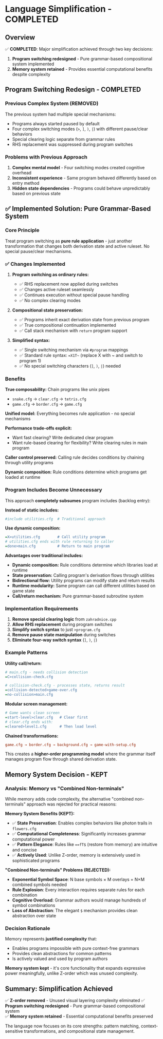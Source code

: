 # Language Simplification - COMPLETED

## Overview
✅ **COMPLETED**: Major simplification achieved through two key decisions:
1. **Program switching redesigned** - Pure grammar-based compositional system implemented
2. **Memory system retained** - Provides essential computational benefits despite complexity

## Program Switching Redesign - COMPLETED

### Previous Complex System (REMOVED)

The previous system had multiple special mechanisms:
- Programs always started paused by default
- Four complex switching modes (`>`, `]`, `)`, `|`) with different pause/clear behaviors  
- Special clearing logic separate from grammar rules
- RHS replacement was suppressed during program switches

### Problems with Previous Approach
1. **Complex mental model** - Four switching modes created cognitive overhead
2. **Inconsistent experience** - Same program behaved differently based on entry method
3. **Hidden state dependencies** - Programs could behave unpredictably based on previous state

## ✅ Implemented Solution: Pure Grammar-Based System

### Core Principle
Treat program switching as **pure rule application** - just another transformation that changes both derivation state and active ruleset. No special pause/clear mechanisms.

### ✅ Changes Implemented

1. **Program switching as ordinary rules:**
   - ✅ RHS replacement now applied during switches
   - ✅ Changes active ruleset seamlessly
   - ✅ Continues execution without special pause handling
   - ✅ No complex clearing modes

2. **Compositional state preservation:**
   - ✅ Programs inherit exact derivation state from previous program
   - ✅ True compositional continuation implemented
   - ✅ Call stack mechanism with `return` program support

3. **Simplified syntax:**
   - ✅ Single switching mechanism via `#program` mappings
   - ✅ Standard rule syntax: `=X1T~` (replace X with ~ and switch to program 1)
   - ✅ No special switching characters (`]`, `)`, `|`) needed

### Benefits

**True composability:** Chain programs like unix pipes
- `snake.cfg` → `clear.cfg` → `tetris.cfg`
- `game.cfg` → `border.cfg` → `game.cfg`

**Unified model:** Everything becomes rule application - no special mechanisms

**Performance trade-offs explicit:** 
- Want fast clearing? Write dedicated clear program
- Want rule-based clearing for flexibility? Write clearing rules in main program

**Caller control preserved:** Calling rule decides conditions by chaining through utility programs

**Dynamic composition:** Rule conditions determine which programs get loaded at runtime

### Program Includes Become Unnecessary

This approach **completely subsumes** program includes (backlog entry):

**Instead of static includes:**
```cfg
#include utilities.cfg  # Traditional approach
```

**Use dynamic composition:**
```cfg
=X>utilities.cfg        # Call utility program
# utilities.cfg ends with rule returning to caller
=done>main.cfg          # Return to main program
```

**Advantages over traditional includes:**
- **Dynamic composition:** Rule conditions determine which libraries load at runtime
- **State preservation:** Calling program's derivation flows through utilities
- **Bidirectional flow:** Utility programs can modify state and return results
- **Runtime modularity:** Same program can call different utilities based on game state
- **Call/return mechanism:** Pure grammar-based subroutine system

### Implementation Requirements

1. **Remove special clearing logic** from `zahradnice.cpp`
2. **Allow RHS replacement** during program switches
3. **Simplify switch syntax** to just `>program.cfg`
4. **Remove pause state manipulation** during switches
5. **Eliminate four-way switch syntax** (`]`, `)`, `|`)

### Example Patterns

**Utility call/return:**
```cfg
# main.cfg - needs collision detection
=C>collision-check.cfg

# collision-check.cfg - processes state, returns result
=collision-detected>game-over.cfg
=no-collision>main.cfg
```

**Modular screen management:**
```cfg
# Game wants clean screen
=start-level>clear.cfg   # Clear first
# clear.cfg ends with:
=cleared>level1.cfg      # Then load level
```

**Chained transformations:**
```cfg
game.cfg → border.cfg → background.cfg → game-with-setup.cfg
```

This creates a **higher-order programming model** where the grammar itself manages program flow through shared derivation state.

## Memory System Decision - KEPT

### Analysis: Memory vs "Combined Non-terminals"

While memory adds code complexity, the alternative "combined non-terminals" approach was rejected for practical reasons:

**Memory System Benefits (KEPT):**
- ✅ **State Preservation**: Enables complex behaviors like photon trails in `flowers.cfg`
- ✅ **Computational Completeness**: Significantly increases grammar computational power
- ✅ **Pattern Elegance**: Rules like `==fT$` (restore from memory) are intuitive and concise  
- ✅ **Actively Used**: Unlike Z-order, memory is extensively used in sophisticated programs

**"Combined Non-terminals" Problems (REJECTED):**
- **Exponential Symbol Space**: N base symbols × M overlays = N×M combined symbols needed
- **Rule Explosion**: Every interaction requires separate rules for each combination
- **Cognitive Overload**: Grammar authors would manage hundreds of symbol combinations
- **Loss of Abstraction**: The elegant `$` mechanism provides clean abstraction over state

### Decision Rationale

Memory represents **justified complexity** that:
- Enables programs impossible with pure context-free grammars
- Provides clean abstractions for common patterns  
- Is actively valued and used by program authors

**Memory system kept** - it's core functionality that expands expressive power meaningfully, unlike Z-order which was unused complexity.

## Summary: Simplification Achieved

✅ **Z-order removed** - Unused visual layering complexity eliminated
✅ **Program switching redesigned** - Pure grammar-based compositional system  
✅ **Memory system retained** - Essential computational benefits preserved

The language now focuses on its core strengths: pattern matching, context-sensitive transformations, and compositional state management.